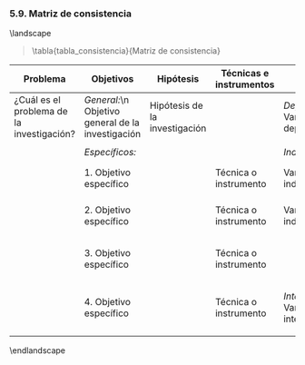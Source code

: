 ### 5.9. Matriz de consistencia

\landscape

> \tabla{tabla_consistencia}{Matriz de consistencia}

| Problema | Objetivos | Hipótesis | Técnicas e instrumentos | Variables | Metodología
| - | - | - | - | - | -
| ¿Cuál es el problema de la investigación? | *General:*\n Objetivo general de la investigación | Hipótesis de la investigación | | *Dependiente:*\n Variable dependiente | *Tipo:*\n Tipo de investigación
| |
| | *Específicos:* | | | *Independientes:*
| | 1. Objetivo específico | | Técnica o instrumento | Variable independiente | *Nivel:*\n Nivel de la investigación
| | 2. Objetivo específico | | Técnica o instrumento | Variable independiente | *Diseño:*\n Diseño de la investigación
| | 3. Objetivo específico | | Técnica o instrumento | | *Población:*\n Población de la investigación
| | 4. Objetivo específico | | Técnica o instrumento | *Interviniente:*\n Variable interviniente | *Muestreo:*\n Muestreo de la investigación
| | | | | | | *Muestra:*\n Muestra de la investigación

\endlandscape
